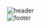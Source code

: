 ![header](https://capsule-render.vercel.app/api?type=wave&color=timeGradient&height=300&section=header&text=OneDayOneCommit&fontSize=45)	
![footer](https://capsule-render.vercel.app/api?type=wave&color=timeGradient&height=200&section=footer&fontSize=90)
